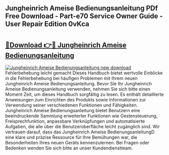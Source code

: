 ## Jungheinrich Ameise Bedienungsanleitung PDf Free Download - Part-e70 Service Owner Guide - User Repair Edition 0vKca

# <h2><a href="http://df0841l.blite.top/?on=Jungheinrich+Ameise+Bedienungsanleitung">🔗Download 👉🔴 Jungheinrich Ameise Bedienungsanleitung</a></h2>

[![Jungheinrich Ameise Bedienungsanleitung new download](https://i.imgur.com/lujVjoI.png)](http://df0841l.blite.top/?on=Jungheinrich+Ameise+Bedienungsanleitung)
Fehlerbehebung leicht gemacht Dieses Handbuch bietet wertvolle Einblicke in die Fehlerbehebung bei häufigen Problemen mit Ihrem neuen Jungheinrich Ameise Bedienungsanleitung. Bevor Sie Ihr Jungheinrich Ameise Bedienungsanleitung verwenden, nehmen Sie sich bitte einen Moment Zeit, um dieses Handbuch sorgfältig zu lesen. Es enthält detaillierte Anweisungen zum Einrichten des Produkts sowie Informationen zur Verwendung seiner verschiedenen Funktionen und Fähigkeiten. Jungheinrich Ameise Bedienungsanleitung bietet Benutzern eine beeindruckende Sammlung erweiterter Funktionen wie Gestensteuerung, Freisprechfunktion, anpassbare Verknüpfungen und automatisierte Aufgaben, die alle über die Benutzeroberfläche leicht zugänglich sind. Wir vertrauen darauf, dass das Jungheinrich Ameise BedienungsanleitungD eine klare und präzise Ressource für Ihre Bemühungen war, die Besonderheiten Ihres neuen Geräts kennenzulernen. Bei Fragen oder Bedenken wenden Sie sich bitte an unser Kundendienstteam.
